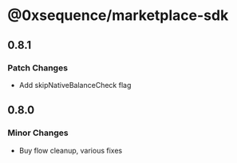 # @0xsequence/marketplace-sdk

## 0.8.1

### Patch Changes

- Add skipNativeBalanceCheck flag

## 0.8.0

### Minor Changes

- Buy flow cleanup, various fixes
